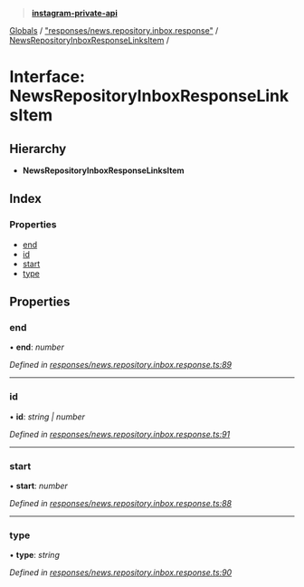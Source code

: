> **[instagram-private-api](../README.md)**

[Globals](../README.md) / ["responses/news.repository.inbox.response"](../modules/_responses_news_repository_inbox_response_.md) / [NewsRepositoryInboxResponseLinksItem](_responses_news_repository_inbox_response_.newsrepositoryinboxresponselinksitem.md) /

# Interface: NewsRepositoryInboxResponseLinksItem

## Hierarchy

* **NewsRepositoryInboxResponseLinksItem**

## Index

### Properties

* [end](_responses_news_repository_inbox_response_.newsrepositoryinboxresponselinksitem.md#end)
* [id](_responses_news_repository_inbox_response_.newsrepositoryinboxresponselinksitem.md#id)
* [start](_responses_news_repository_inbox_response_.newsrepositoryinboxresponselinksitem.md#start)
* [type](_responses_news_repository_inbox_response_.newsrepositoryinboxresponselinksitem.md#type)

## Properties

###  end

• **end**: *number*

*Defined in [responses/news.repository.inbox.response.ts:89](https://github.com/dilame/instagram-private-api/blob/01eb399/src/responses/news.repository.inbox.response.ts#L89)*

___

###  id

• **id**: *string | number*

*Defined in [responses/news.repository.inbox.response.ts:91](https://github.com/dilame/instagram-private-api/blob/01eb399/src/responses/news.repository.inbox.response.ts#L91)*

___

###  start

• **start**: *number*

*Defined in [responses/news.repository.inbox.response.ts:88](https://github.com/dilame/instagram-private-api/blob/01eb399/src/responses/news.repository.inbox.response.ts#L88)*

___

###  type

• **type**: *string*

*Defined in [responses/news.repository.inbox.response.ts:90](https://github.com/dilame/instagram-private-api/blob/01eb399/src/responses/news.repository.inbox.response.ts#L90)*